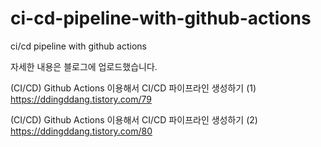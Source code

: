 # ci-cd-pipeline-with-github-actions
ci/cd pipeline with github actions

자세한 내용은 블로그에 업로드했습니다.

(CI/CD) Github Actions 이용해서 CI/CD 파이프라인 생성하기 (1)
https://ddingddang.tistory.com/79

(CI/CD) Github Actions 이용해서 CI/CD 파이프라인 생성하기 (2)
https://ddingddang.tistory.com/80